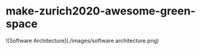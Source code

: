 # make-zurich2020-awesome-green-space

![Software Architecture](./images/software architecture.png)
